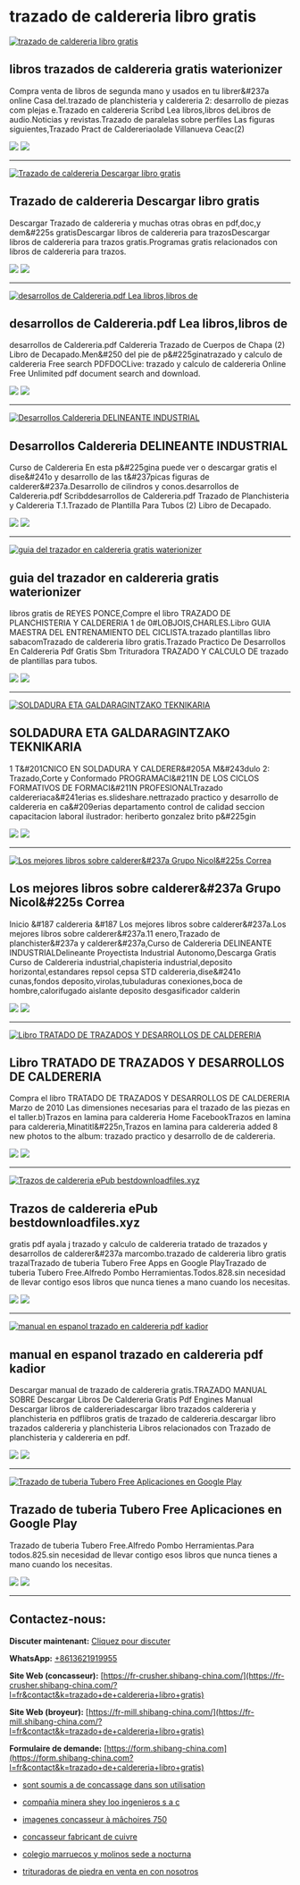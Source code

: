 # trazado de caldereria libro gratis

<a href="https://swt.shibang-china.com/?l=fr&img&k=trazado+de+caldereria+libro+gratis" target="_blank">![trazado de caldereria libro gratis](http://static.shibang-china.com/all-800x300/356.jpg)</a>

## libros trazados de caldereria gratis waterionizer
Compra venta de libros de segunda mano y usados en tu librer&#237a online Casa del.trazado de planchisteria y caldereria 2: desarrollo de piezas com plejas e.Trazado en caldereria Scribd Lea libros,libros deLibros de audio.Noticias y revistas.Trazado de paralelas sobre perfiles Las figuras siguientes,Trazado Pract de Caldereriaolade Villanueva Ceac(2)


<a href="https://whatsapp.shibangsoft.com/WhatsApp.php" target="_blank" title="WhatsApp">![](http://static.shibang-china.com/icon/whatsapp.png)</a> <a href="https://swt.shibang-china.com/?l=fr&icon&k=trazado+de+caldereria+libro+gratis" target="_blank">![](http://static.shibang-china.com/icon/chat-fr.png)</a>

---

<a href="https://swt.shibang-china.com/?l=fr&img&k=trazado+de+caldereria+libro+gratis" target="_blank">![Trazado de caldereria Descargar libro gratis](http://static.shibang-china.com/all-800x300/677.jpg)</a>

## Trazado de caldereria Descargar libro gratis
Descargar Trazado de caldereria y muchas otras obras en pdf,doc,y dem&#225s gratisDescargar libros de caldereria para trazosDescargar libros de caldereria para trazos gratis.Programas gratis relacionados con libros de caldereria para trazos.


<a href="https://whatsapp.shibangsoft.com/WhatsApp.php" target="_blank" title="WhatsApp">![](http://static.shibang-china.com/icon/whatsapp.png)</a> <a href="https://swt.shibang-china.com/?l=fr&icon&k=trazado+de+caldereria+libro+gratis" target="_blank">![](http://static.shibang-china.com/icon/chat-fr.png)</a>

---

<a href="https://swt.shibang-china.com/?l=fr&img&k=trazado+de+caldereria+libro+gratis" target="_blank">![desarrollos de Caldereria.pdf Lea libros,libros de](http://static.shibang-china.com/all-800x300/1517.jpg)</a>

## desarrollos de Caldereria.pdf Lea libros,libros de
desarrollos de Caldereria.pdf Caldereria Trazado de Cuerpos de Chapa (2) Libro de Decapado.Men&#250 del pie de p&#225ginatrazado y calculo de caldereria Free search PDFDOCLive: trazado y calculo de caldereria Online Free Unlimited pdf document search and download.


<a href="https://whatsapp.shibangsoft.com/WhatsApp.php" target="_blank" title="WhatsApp">![](http://static.shibang-china.com/icon/whatsapp.png)</a> <a href="https://swt.shibang-china.com/?l=fr&icon&k=trazado+de+caldereria+libro+gratis" target="_blank">![](http://static.shibang-china.com/icon/chat-fr.png)</a>

---

<a href="https://swt.shibang-china.com/?l=fr&img&k=trazado+de+caldereria+libro+gratis" target="_blank">![Desarrollos Caldereria DELINEANTE INDUSTRIAL](http://static.shibang-china.com/all-800x300/226.jpg)</a>

## Desarrollos Caldereria DELINEANTE INDUSTRIAL
Curso de Caldereria En esta p&#225gina puede ver o descargar gratis el dise&#241o y desarrollo de las t&#237picas figuras de calderer&#237a.Desarrollo de cilindros y conos.desarrollos de Caldereria.pdf Scribddesarrollos de Caldereria.pdf Trazado de Planchisteria y Caldereria T.1.Trazado de Plantilla Para Tubos (2) Libro de Decapado.


<a href="https://whatsapp.shibangsoft.com/WhatsApp.php" target="_blank" title="WhatsApp">![](http://static.shibang-china.com/icon/whatsapp.png)</a> <a href="https://swt.shibang-china.com/?l=fr&icon&k=trazado+de+caldereria+libro+gratis" target="_blank">![](http://static.shibang-china.com/icon/chat-fr.png)</a>

---

<a href="https://swt.shibang-china.com/?l=fr&img&k=trazado+de+caldereria+libro+gratis" target="_blank">![guia del trazador en caldereria gratis waterionizer](http://static.shibang-china.com/all-800x300/1457.jpg)</a>

## guia del trazador en caldereria gratis waterionizer
libros gratis de REYES PONCE,Compre el libro TRAZADO DE PLANCHISTERIA Y CALDERERIA 1 de 0#LOBJOIS,CHARLES.Libro GUIA MAESTRA DEL ENTRENAMIENTO DEL CICLISTA.trazado plantillas libro sabacomTrazado de caldereria libro gratis.Trazado Practico De Desarrollos En Caldereria Pdf Gratis Sbm Trituradora TRAZADO Y CALCULO DE trazado de plantillas para tubos.


<a href="https://whatsapp.shibangsoft.com/WhatsApp.php" target="_blank" title="WhatsApp">![](http://static.shibang-china.com/icon/whatsapp.png)</a> <a href="https://swt.shibang-china.com/?l=fr&icon&k=trazado+de+caldereria+libro+gratis" target="_blank">![](http://static.shibang-china.com/icon/chat-fr.png)</a>

---

<a href="https://swt.shibang-china.com/?l=fr&img&k=trazado+de+caldereria+libro+gratis" target="_blank">![SOLDADURA ETA GALDARAGINTZAKO TEKNIKARIA](http://static.shibang-china.com/all-800x300/105.jpg)</a>

## SOLDADURA ETA GALDARAGINTZAKO TEKNIKARIA
1 T&#201CNICO EN SOLDADURA Y CALDERER&#205A M&#243dulo 2: Trazado,Corte y Conformado PROGRAMACI&#211N DE LOS CICLOS FORMATIVOS DE FORMACI&#211N PROFESIONALTrazado caldereriaca&#241erias es.slideshare.nettrazado practico y desarrollo de caldereria en ca&#209erias departamento control de calidad seccion capacitacion laboral ilustrador: heriberto gonzalez brito p&#225gin


<a href="https://whatsapp.shibangsoft.com/WhatsApp.php" target="_blank" title="WhatsApp">![](http://static.shibang-china.com/icon/whatsapp.png)</a> <a href="https://swt.shibang-china.com/?l=fr&icon&k=trazado+de+caldereria+libro+gratis" target="_blank">![](http://static.shibang-china.com/icon/chat-fr.png)</a>

---

<a href="https://swt.shibang-china.com/?l=fr&img&k=trazado+de+caldereria+libro+gratis" target="_blank">![Los mejores libros sobre calderer&#237a Grupo Nicol&#225s Correa](http://static.shibang-china.com/all-800x300/1464.jpg)</a>

## Los mejores libros sobre calderer&#237a Grupo Nicol&#225s Correa
Inicio &#187 caldereria &#187 Los mejores libros sobre calderer&#237a.Los mejores libros sobre calderer&#237a.11 enero,Trazado de planchister&#237a y calderer&#237a,Curso de Caldereria DELINEANTE INDUSTRIALDelineante Proyectista Industrial Autonomo,Descarga Gratis Curso de Caldereria industrial,chapisteria industrial,deposito horizontal,estandares repsol cepsa STD caldereria,dise&#241o cunas,fondos deposito,virolas,tubuladuras conexiones,boca de hombre,calorifugado aislante deposito desgasificador calderin


<a href="https://whatsapp.shibangsoft.com/WhatsApp.php" target="_blank" title="WhatsApp">![](http://static.shibang-china.com/icon/whatsapp.png)</a> <a href="https://swt.shibang-china.com/?l=fr&icon&k=trazado+de+caldereria+libro+gratis" target="_blank">![](http://static.shibang-china.com/icon/chat-fr.png)</a>

---

<a href="https://swt.shibang-china.com/?l=fr&img&k=trazado+de+caldereria+libro+gratis" target="_blank">![Libro TRATADO DE TRAZADOS Y DESARROLLOS DE CALDERERIA](http://static.shibang-china.com/all-800x300/1107.jpg)</a>

## Libro TRATADO DE TRAZADOS Y DESARROLLOS DE CALDERERIA
Compra el libro TRATADO DE TRAZADOS Y DESARROLLOS DE CALDERERIA Marzo de 2010 Las dimensiones necesarias para el trazado de las piezas en el taller.b)Trazos en lamina para caldereria Home FacebookTrazos en lamina para caldereria,Minatitl&#225n,Trazos en lamina para caldereria added 8 new photos to the album: trazado practico y desarrollo de de caldereria.


<a href="https://whatsapp.shibangsoft.com/WhatsApp.php" target="_blank" title="WhatsApp">![](http://static.shibang-china.com/icon/whatsapp.png)</a> <a href="https://swt.shibang-china.com/?l=fr&icon&k=trazado+de+caldereria+libro+gratis" target="_blank">![](http://static.shibang-china.com/icon/chat-fr.png)</a>

---

<a href="https://swt.shibang-china.com/?l=fr&img&k=trazado+de+caldereria+libro+gratis" target="_blank">![Trazos de caldereria ePub bestdownloadfiles.xyz](http://static.shibang-china.com/all-800x300/1056.jpg)</a>

## Trazos de caldereria ePub bestdownloadfiles.xyz
gratis pdf ayala j trazado y calculo de caldereria tratado de trazados y desarrollos de calderer&#237a marcombo.trazado de caldereria libro gratis trazalTrazado de tuberia Tubero Free Apps en Google PlayTrazado de tuberia Tubero Free.Alfredo Pombo Herramientas.Todos.828.sin necesidad de llevar contigo esos libros que nunca tienes a mano cuando los necesitas.


<a href="https://whatsapp.shibangsoft.com/WhatsApp.php" target="_blank" title="WhatsApp">![](http://static.shibang-china.com/icon/whatsapp.png)</a> <a href="https://swt.shibang-china.com/?l=fr&icon&k=trazado+de+caldereria+libro+gratis" target="_blank">![](http://static.shibang-china.com/icon/chat-fr.png)</a>

---

<a href="https://swt.shibang-china.com/?l=fr&img&k=trazado+de+caldereria+libro+gratis" target="_blank">![manual en espanol trazado en caldereria pdf kadior](http://static.shibang-china.com/all-800x300/1075.jpg)</a>

## manual en espanol trazado en caldereria pdf kadior
Descargar manual de trazado de caldereria gratis.TRAZADO MANUAL SOBRE Descargar Libros De Caldereria Gratis Pdf Engines Manual Descargar libros de caldereriadescargar libro trazados caldereria y planchisteria en pdflibros gratis de trazado de caldereria.descargar libro trazados caldereria y planchisteria Libros relacionados con Trazado de planchisteria y caldereria en pdf.


<a href="https://whatsapp.shibangsoft.com/WhatsApp.php" target="_blank" title="WhatsApp">![](http://static.shibang-china.com/icon/whatsapp.png)</a> <a href="https://swt.shibang-china.com/?l=fr&icon&k=trazado+de+caldereria+libro+gratis" target="_blank">![](http://static.shibang-china.com/icon/chat-fr.png)</a>

---

<a href="https://swt.shibang-china.com/?l=fr&img&k=trazado+de+caldereria+libro+gratis" target="_blank">![Trazado de tuberia Tubero Free Aplicaciones en Google Play](http://static.shibang-china.com/all-800x300/201.jpg)</a>

## Trazado de tuberia Tubero Free Aplicaciones en Google Play
Trazado de tuberia Tubero Free.Alfredo Pombo Herramientas.Para todos.825.sin necesidad de llevar contigo esos libros que nunca tienes a mano cuando los necesitas.

<a href="https://whatsapp.shibangsoft.com/WhatsApp.php" target="_blank" title="WhatsApp">![](http://static.shibang-china.com/icon/whatsapp.png)</a> <a href="https://swt.shibang-china.com/?l=fr&icon&k=trazado+de+caldereria+libro+gratis" target="_blank">![](http://static.shibang-china.com/icon/chat-fr.png)</a>

---
## Contactez-nous:

**Discuter maintenant:** [Cliquez pour discuter](https://swt.shibang-china.com?l=fr&contact&k=trazado+de+caldereria+libro+gratis)

**WhatsApp:**  [+8613621919955](https://whatsapp.shibangsoft.com/WhatsApp.php)

**Site Web (concasseur):** [https://fr-crusher.shibang-china.com/](https://fr-crusher.shibang-china.com/?l=fr&contact&k=trazado+de+caldereria+libro+gratis)

**Site Web (broyeur):** [https://fr-mill.shibang-china.com/](https://fr-mill.shibang-china.com/?l=fr&contact&k=trazado+de+caldereria+libro+gratis)

**Formulaire de demande:** [https://form.shibang-china.com](https://form.shibang-china.com?l=fr&contact&k=trazado+de+caldereria+libro+gratis)

* [sont soumis a de concassage dans son utilisation](../65/sont%20soumis%20a%20de%20concassage%20dans%20son%20utilisation.md)

* [compañia minera shey loo ingenieros s a c](../62/compa%C3%B1ia%20minera%20shey%20loo%20ingenieros%20s%20a%20c.md)

* [imagenes concasseur à mâchoires 750](../65/imagenes%20concasseur%20%C3%A0%20m%C3%A2choires%20750.md)

* [concasseur fabricant de cuivre](../65/concasseur%20fabricant%20de%20cuivre.md)

* [colegio marruecos y molinos sede a nocturna](../62/colegio%20marruecos%20y%20molinos%20sede%20a%20nocturna.md)

* [trituradoras de piedra en venta en con nosotros](../62/trituradoras%20de%20piedra%20en%20venta%20en%20con%20nosotros.md)